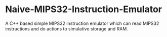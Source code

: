 # Naive-MIPS32-Instruction-Emulator
A C++ based simple MIPS32 instruction emulator which can read MIPS32 instructions and do actions to simulative storage and RAM. 
